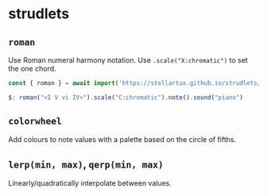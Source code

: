# strudlets

## `roman`

Use Roman numeral harmony notation. Use `.scale("X:chromatic")` to set the one chord.

```javascript
const { roman } = await import('https://stellartux.github.io/strudlets/lib.js')

$: roman("<I V vi IV>").scale("C:chromatic").note().sound("piano")
```

## `colorwheel`

Add colours to note values with a palette based on the circle of fifths.

## `lerp(min, max)`, `qerp(min, max)`

Linearly/quadratically interpolate between values.

